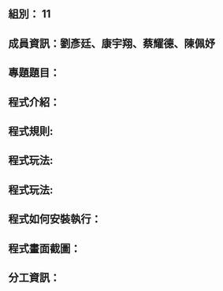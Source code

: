 ## 組別： 11

## 成員資訊：劉彥廷、康宇翔、蔡耀德、陳佩妤

## 專題題目：

## 程式介紹：

## 程式規則:

## 程式玩法:

## 程式玩法:

## 程式如何安裝執行：

## 程式畫面截圖：

## 分工資訊：





